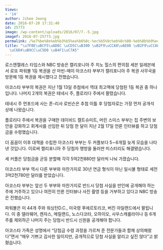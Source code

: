 ```yaml
---
Views:
- '14'
author: Jihee Jeong
date: 2016-07-20 17:31:40
id: 25773
image: /wp-content/uploads/2016/07/7.-5.jpg
imagef: 2016-07-25773.jpg
permalink: /%e7%be%8e%eb%b3%b5%ea%b6%8c-%ec%b5%9c%eb%8c%80-%eb%8b%b9%ec%b2%a8%ea%b8%88-%eb%8b%b9%ec%b2%a8%ec%9e%90-6%ea%b0%9c%ec%9b%94%eb%a7%8c%ec%97%90-%eb%93%b1%ec%9e%a5/
title: "\u7F8E\uBCF5\uAD8C \uCD5C\uB300 \uB2F9\uCCA8\uAE08 \uB2F9\uCCA8\uC790, 6\uAC1C\
  \uC6D4\uB9CC\uC5D0 \uB4F1\uC7A5"
---
```


로스앤젤레스 타임스와 NBC 방송은 캘리포니아 주 치노 힐스의 편의점 세븐 일레븐에서 로또 파워볼 1등 복권을 산 마빈-매이 아코스타 부부가 캘리포니아 주 복권 사무국을 방문해 1등 복권을 제시했다고 전했습니다.

아코스타 부부의 복권은 지난 1월 13일 추첨에서 역대 최고액에 당첨된 1등 복권 중 하나입니다. 나머지 2개의 복권은 테네시 주, 플로리다 주에서 팔렸습니다.

테네시 주 먼포드에 사는 존-리사 로빈슨은 추첨 이틀 후 당첨자로는 가장 먼저 공개석상에 나왔습니다.

플로리다 주에서 복권을 구매한 데이비드 캘트슈미트, 머린 스미스 부부는 집 주변의 보안을 강화하고 회계사를 선임한 뒤 당첨 한 달이 지난 2월 17일 언론 인터뷰를 하고 당첨금을 수령했습니다.

더 꼼꼼이 이후 대책을 수립한 아코스타 부부는 두 커플보다 5∼6개월 늦게 모습을 나타낸 것입니다. 이로써 캘리포니아 주 당첨자 행방을 둘러싼 미스터리도 해결됐습니다.

세 커플은 당첨금을 균등 분할해 각각 5억2천880만 달러씩 나눠 가졌습니다.

아코스타 부부 역시 다른 부부와 마찬가지로 30년 연금 형식이 아닌 일시불 형태로 세전 3억2천780만 달러를 받았습니다.

아코스타 부부는 앞선 두 부부와 마찬가지로 반드시 당첨 사실을 만인에 공개해야 하는 주에 거주하고 있으나 여전히 언론 인터뷰나 사진 촬영 등을 거부하고 있다고 NBC 방송은 전했습니다.

파워볼은 미 44개 주와 워싱턴D.C., 미국령 푸에르토리코, 버진 아일랜드에서 팔립니다. 이 중 델라웨어, 캔자스, 메릴랜드, 노스다코타, 오하이오, 사우스캐롤라이나 등 6개 주를 제외하곤 나머지 주는 당첨시 반드시 신원을 공개해야 합니다.

아코스타 가족은 성명에서 &#8220;당첨금 수령 과정을 가르쳐 준 전문가들과 함께 상의해왔다&#8221;면서 &#8220;매우 기쁘고 감사한 일이지만, 공개적으로 당첨 사실을 알리고 싶진 않다&#8221;고 밝혔습니다.

&nbsp;